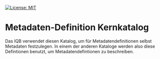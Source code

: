 [![License: MIT](https://img.shields.io/badge/License-MIT-yellow.svg)](LICENSE)

# Metadaten-Definition Kernkatalog
Das IQB verwendet diesen Katalog, um für Metadatendefinitionen 
selbst Metadaten festzulegen. In einem der anderen Kataloge
werden also diese Defintionen benutzt, um Metadatendefintionen zu beschreiben.